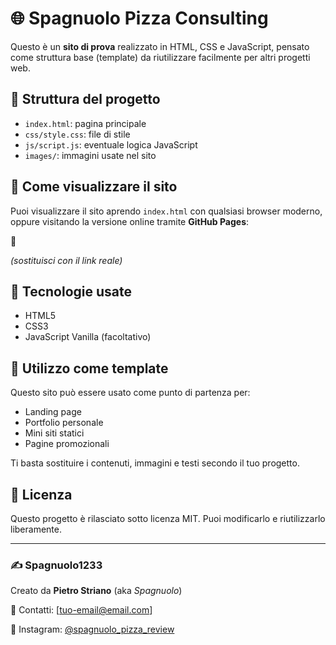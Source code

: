 # 🌐 Spagnuolo Pizza Consulting

Questo è un **sito di prova** realizzato in HTML, CSS e JavaScript, pensato come struttura base (template) da riutilizzare facilmente per altri progetti web.

## 📁 Struttura del progetto


- `index.html`: pagina principale
- `css/style.css`: file di stile
- `js/script.js`: eventuale logica JavaScript
- `images/`: immagini usate nel sito

## 🚀 Come visualizzare il sito

Puoi visualizzare il sito aprendo `index.html` con qualsiasi browser moderno, oppure visitando la versione online tramite **GitHub Pages**:

🔗 

*(sostituisci con il link reale)*

## 🔧 Tecnologie usate

- HTML5
- CSS3
- JavaScript Vanilla (facoltativo)

## 🧰 Utilizzo come template

Questo sito può essere usato come punto di partenza per:
- Landing page
- Portfolio personale
- Mini siti statici
- Pagine promozionali

Ti basta sostituire i contenuti, immagini e testi secondo il tuo progetto.

## 📄 Licenza

Questo progetto è rilasciato sotto licenza MIT. Puoi modificarlo e riutilizzarlo liberamente.

---

### ✍️ Spagnuolo1233

Creato da **Pietro Striano** (aka *Spagnuolo*)

📧 Contatti: [tuo-email@email.com]

📸 Instagram: [@spagnuolo_pizza_review](https://www.instagram.com/spagnuolo_pizza_review)
